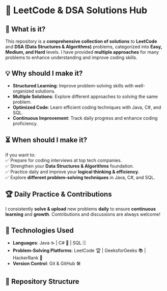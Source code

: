 # 🚀 LeetCode & DSA Solutions Hub  

## 📌 What is it?  
This repository is a **comprehensive collection of solutions** to **LeetCode** and **DSA (Data Structures & Algorithms)** problems, categorized into **Easy, Medium, and Hard** levels. I have provided **multiple approaches** for many problems to enhance understanding and improve coding skills.  

## 💡 Why should I make it?  
- **Structured Learning**: Improve problem-solving skills with well-organized solutions.  
- **Multiple Solutions**: Explore different approaches to solving the same problem.  
- **Optimized Code**: Learn efficient coding techniques with Java, C#, and SQL.  
- **Continuous Improvement**: Track daily progress and enhance coding proficiency.  

## ⏳ When should I make it?  
If you want to:  
✅ Prepare for coding interviews at top tech companies.  
✅ Strengthen your **Data Structures & Algorithms** foundation.  
✅ Practice daily and improve your **logical thinking & efficiency**.  
✅ Explore **different problem-solving techniques** in Java, C#, and SQL.  

## 🏆 Daily Practice & Contributions  
I consistently **solve & upload** new problems **daily** to ensure **continuous learning** and **growth**. Contributions and discussions are always welcome!  

## 🔧 Technologies Used  
- **Languages**: Java ☕ | C# 🔹 | SQL 🗄️  
- **Problem-Solving Platforms**: LeetCode 🏆 | GeeksforGeeks 📚 | HackerRank 🎯  
- **Version Control**: Git & GitHub 🛠️  

## 📂 Repository Structure  
